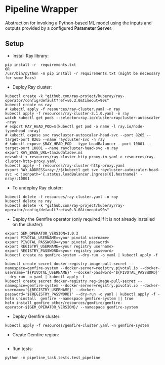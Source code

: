 # Pipeline Wrapper
Abstraction for invoking a Python-based ML model using the inputs and outputs provided by a configured **Parameter Server**.

## Setup
* Install Ray library:
``` 
pip install -r  requirements.txt
OR
/usr/bin/python -m pip install -r requirements.txt (might be necessary for some Macs)
```

* Deploy Ray cluster:
```
kubectl create -k "github.com/ray-project/kuberay/ray-operator/config/default?ref=v0.3.0&timeout=90s"
kubectl create ns ray
# kubectl apply -f resources/ray-cluster.yaml -n ray
kubectl apply -f resources/ray-cluster-2.1.0.yaml -n ray
watch kubectl get pods --selector=ray.io/cluster=raycluster-autoscaler -nray
# export RAY_HEAD_POD=$(kubectl get pod -o name -l ray.io/node-type=head -nray)
# kubectl expose svc raycluster-autoscaler-head-svc --port 8265 --target-port 8265 --name raycluster-svc -n ray
# kubectl expose $RAY_HEAD_POD --type LoadBalancer --port 10001 --target-port 10001 --name raycluster-head-svc -n ray
export RAY_BASE_URL=tanzudatadev.ml
envsubst < resources/ray-cluster-http-proxy.in.yaml > resources/ray-cluster-http-proxy.yaml
kubectl apply -f resources/ray-cluster-http-proxy.yaml
export RAY_ADDRESS=ray://$(kubectl get svc raycluster-autoscaler-head-svc -o jsonpath='{.status.loadBalancer.ingress[0].hostname}' -nray):10001
```

* To undeploy Ray cluster:
```
kubectl delete -f resources/ray-cluster.yaml -n ray
kubectl delete ns ray
kubectl delete -k "github.com/ray-project/kuberay/ray-operator/config/default?ref=v0.3.0&timeout=90s"
```

* Deploy the Gemfire operator (only required if it is not already installed on the cluster):
```
export GEM_OPERATOR_VERSION=1.0.3
export PIVOTAL_USERNAME=<your pivotal username>
export PIVOTAL_PASSWORD=<your pivotal password>
export REGISTRY_USERNAME=<your registry username>
export REGISTRY_PASSWORD=<your registry password>
kubectl create ns gemfire-system --dry-run -o yaml | kubectl apply -f -
kubectl create secret docker-registry image-pull-secret --namespace=gemfire-system --docker-server=registry.pivotal.io --docker-username='${PIVOTAL_USERNAME}' --docker-password='${PIVOTAL_PASSWORD}' --dry-run -o yaml | kubectl apply -f -
kubectl create secret docker-registry reg-image-pull-secret --namespace=gemfire-system --docker-server=registry.pivotal.io --docker-username='${REGISTRY_USERNAME}' --docker-password='${REGISTRY_PASSWORD}' --dry-run -o yaml | kubectl apply -f -
helm uninstall  gemfire --namespace gemfire-system || true
helm install gemfire other/resources/gemfire/gemfire-operator-${GEM_OPERATOR_VERSION}/ --namespace gemfire-system
```

* Deploy Gemfire cluster:
```
kubectl apply -f resources/gemfire-cluster.yaml -n gemfire-system
```

* Create Gemfire region:
```

```

* Run tests:
```
python -m pipeline_task.tests.test_pipeline
```
